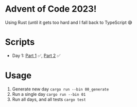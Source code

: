 # Advent of Code 2023!
Using Rust (until it gets too hard and I fall back to TypeScript 😅

# Scripts
* Day 1: [Part 1](/src/bin/01a.rs) ✅, [Part 2](/src/bin/01b.rs) ✅

# Usage
1. Generate new day `cargo run --bin 00_generate`
2. Run a single day `cargo run --bin 01`
3. Run all days, and all tests `cargo test`
